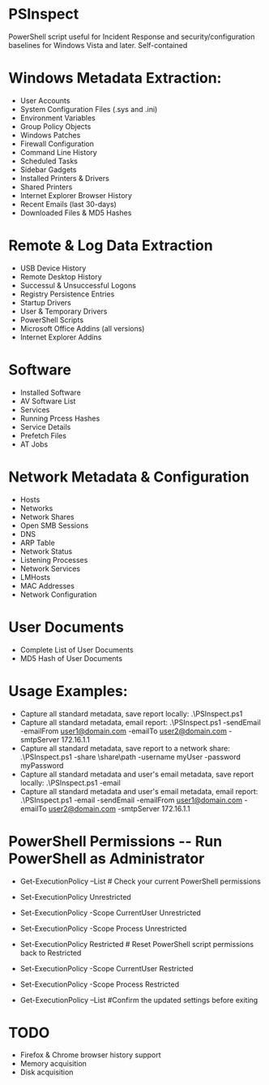 # PSInspect
PowerShell script useful for Incident Response and security/configuration baselines for Windows Vista and later.  Self-contained 

# Windows Metadata Extraction:
* User Accounts
* System Configuration Files (.sys and .ini)
* Environment Variables
* Group Policy Objects
* Windows Patches
* Firewall Configuration
* Command Line History
* Scheduled Tasks
* Sidebar Gadgets
* Installed Printers & Drivers
* Shared Printers
* Internet Explorer Browser History
* Recent Emails (last 30-days)
* Downloaded Files & MD5 Hashes

# Remote & Log Data Extraction
* USB Device History
* Remote Desktop History
* Successul & Unsuccessful Logons
* Registry Persistence Entries
* Startup Drivers
* User & Temporary Drivers
* PowerShell Scripts
* Microsoft Office Addins (all versions)
* Internet Explorer Addins

# Software
* Installed Software
* AV Software List
* Services
* Running Prcess Hashes
* Service Details
* Prefetch Files
* AT Jobs
 
# Network Metadata & Configuration
* Hosts
* Networks
* Network Shares
* Open SMB Sessions
* DNS
* ARP Table
* Network Status
* Listening Processes
* Network Services
* LMHosts
* MAC Addresses
* Network Configuration
 
# User Documents
* Complete List of User Documents
* MD5 Hash of User Documents

# Usage Examples:
* Capture all standard metadata, save report locally: .\PSInspect.ps1
* Capture all standard metadata, email report: .\PSInspect.ps1 -sendEmail -emailFrom user1@domain.com -emailTo user2@domain.com -smtpServer 172.16.1.1
* Capture all standard metadata, save report to a network share: .\PSInspect.ps1 -share \\share\path -username myUser -password myPassword
* Capture all standard metadata and user's email metadata, save report locally: .\PSInspect.ps1 -email
* Capture all standard metadata and user's email metadata, email report:  .\PSInspect.ps1 -email -sendEmail -emailFrom user1@domain.com -emailTo user2@domain.com -smtpServer 172.16.1.1

# PowerShell Permissions -- Run PowerShell as Administrator
* Get-ExecutionPolicy –List           # Check your current PowerShell permissions
* Set-ExecutionPolicy Unrestricted
* Set-ExecutionPolicy -Scope CurrentUser Unrestricted
* Set-ExecutionPolicy -Scope Process Unrestricted

* Set-ExecutionPolicy Restricted      # Reset PowerShell script permissions back to Restricted
* Set-ExecutionPolicy -Scope CurrentUser Restricted
* Set-ExecutionPolicy -Scope Process Restricted
* Get-ExecutionPolicy –List           #Confirm the updated settings before exiting

# TODO
* Firefox & Chrome browser history support
* Memory acquisition
* Disk acquisition
